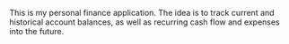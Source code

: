 This is my personal finance application. The idea is to track current and historical account balances, as well as recurring cash flow and expenses into the future.